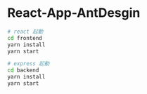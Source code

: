 # React-App-AntDesgin

```sh
# react 起動
cd frontend
yarn install
yarn start

# express 起動
cd backend
yarn install
yarn start
```
